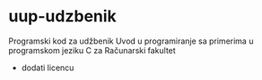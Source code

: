 # uup-udzbenik
Programski kod za udžbenik Uvod u programiranje sa primerima u programskom jeziku C za Računarski fakultet
- dodati licencu 
